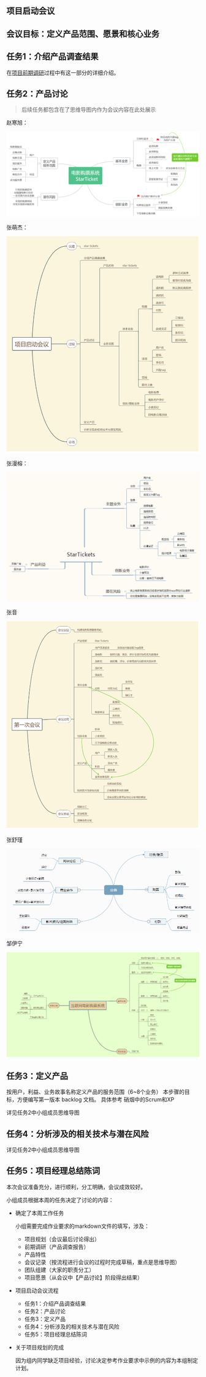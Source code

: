 ## 项目启动会议

## 会议目标：定义产品范围、愿景和核心业务

## 任务1：介绍产品调查结果

在[项目前期调研](/Inception/Investigation.md)过程中有这一部分的详细介绍。


## 任务2：产品讨论 

> 后续任务都包含在了思维导图内作为会议内容在此处展示

赵寒旭：

![HanxuZhao](./image/meeting1/HanxuZhao_meeting_record_1.png)

张萌杰：

![MengjieZhang](./image/meeting1/MengjieZhang_meeting_record_1.png)

张漫榕：

![ManrongZhang](./image/meeting1/manrong.png)

张音

![YimZhang](./image/meeting1/YimZhang_meeting_record_1.png)

张舒瑾

![zhangshujin](./image/meeting1/susie_meeting_recording.PNG)

邹伊宁

![zouyining](./image/meeting1/eileen_meeting_record_1.PNG)


## 任务3：定义产品

按用户，利益、业务故事名称定义产品的服务范围（6~8个业务）
本步骤的目标，方便编写第一版本 backlog 文档。 具体参考 硝烟中的Scrum和XP

详见任务2中小组成员思维导图

## 任务4：分析涉及的相关技术与潜在风险

详见任务2中小组成员思维导图

## 任务5：项目经理总结陈词

本次会议准备充分，进行顺利，分工明确，会议成效较好。

小组成员根据本周的任务决定了讨论的内容：

- 确定了本周工作任务

    小组需要完成作业要求的markdown文件的填写，涉及：

    + 项目规划（会议最后讨论得出）
    + 前期调研（产品调查报告）
    + 产品特性
    + 会议记录（按流程进行会议的过程时完成草稿，重点是思维导图）
    + 团队组建（大家的职责分工）
    + 项目愿景（从会议中【产品讨论】阶段得出结果）

- 项目启动会议流程

    + 任务1：介绍产品调查结果
    + 任务2：产品讨论
    + 任务3：定义产品
    + 任务4：分析涉及的相关技术与潜在风险
    + 任务5：项目经理总结陈词

- 关于项目规划的完成

    因为组内同学缺乏项目经验，讨论决定参考作业要求中示例的内容为本组制定计划。
